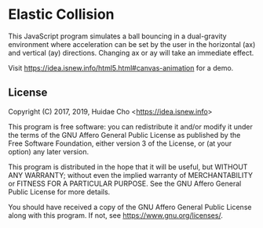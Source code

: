 # Elastic Collision

This JavaScript program simulates a ball bouncing in a dual-gravity environment where acceleration can be set by the user in the horizontal (ax) and vertical (ay) directions. Changing ax or ay will take an immediate effect.

Visit https://idea.isnew.info/html5.html#canvas-animation for a demo.

## License

Copyright (C) 2017, 2019, Huidae Cho <<https://idea.isnew.info>>

This program is free software: you can redistribute it and/or modify
it under the terms of the GNU Affero General Public License as
published by the Free Software Foundation, either version 3 of the
License, or (at your option) any later version.

This program is distributed in the hope that it will be useful,
but WITHOUT ANY WARRANTY; without even the implied warranty of
MERCHANTABILITY or FITNESS FOR A PARTICULAR PURPOSE.  See the
GNU Affero General Public License for more details.

You should have received a copy of the GNU Affero General Public License
along with this program.  If not, see <https://www.gnu.org/licenses/>.
